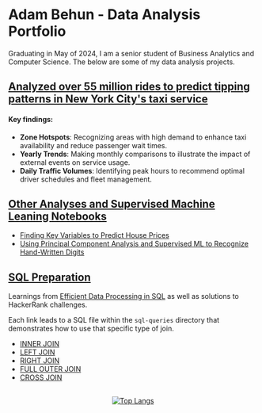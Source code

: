 # Adam Behun - Data Analysis Portfolio

Graduating in May of 2024, I am a senior student of Business Analytics and Computer Science. The below are some of my data analysis projects. 

## [Analyzed over 55 million rides to predict tipping patterns in New York City's taxi service](https://github.com/Adam-Behun/supervised-ml-to-predict-tips)
#### Key findings:
- **Zone Hotspots**: Recognizing areas with high demand to enhance taxi availability and reduce passenger wait times.
- **Yearly Trends**: Making monthly comparisons to illustrate the impact of external events on service usage.
- **Daily Traffic Volumes**: Identifying peak hours to recommend optimal driver schedules and fleet management.

## [Other Analyses and Supervised Machine Leaning Notebooks](https://github.com/Adam-Behun/supervised-machine-learning)
- [Finding Key Variables to Predict House Prices](https://github.com/Adam-Behun/supervised-machine-learning/blob/main/house-price-competition/algorithms/top-solution.ipynb)
- [Using Principal Component Analysis and Supervised ML to Recognize Hand-Written Digits](https://github.com/Adam-Behun/supervised-machine-learning/blob/main/mnist-competition/algorithms/pca_with_models.ipynb)

## [SQL Preparation](https://github.com/Adam-Behun/sql-preparation)
<p>
Learnings from <a href="https://josephmachado.gumroad.com/l/analyticalsql">Efficient Data Processing in SQL</a> as well as solutions to HackerRank challenges.
</p> 

Each link leads to a SQL file within the `sql-queries` directory that demonstrates how to use that specific type of join.

- [INNER JOIN](https://github.com/Adam-Behun/sql-preparation/blob/master/analytical-data-processing-sql/sql-queries/inner-join.sql)
- [LEFT JOIN](https://github.com/Adam-Behun/sql-preparation/blob/master/analytical-data-processing-sql/sql-queries/left-join.sql)
- [RIGHT JOIN](https://github.com/Adam-Behun/sql-preparation/blob/master/analytical-data-processing-sql/sql-queries/right-join.sql)
- [FULL OUTER JOIN](https://github.com/Adam-Behun/sql-preparation/blob/master/analytical-data-processing-sql/sql-queries/full-outer-join.sql)
- [CROSS JOIN](https://github.com/Adam-Behun/sql-preparation/blob/master/analytical-data-processing-sql/sql-queries/cross-join.sql)

## 
<p align="center">
  <a href="https://github.com/Adam-Behun/github-readme-stats">
    <img src="https://github-readme-stats.vercel.app/api/top-langs/?username=Adam-Behun" alt="Top Langs">
  </a>
</p>